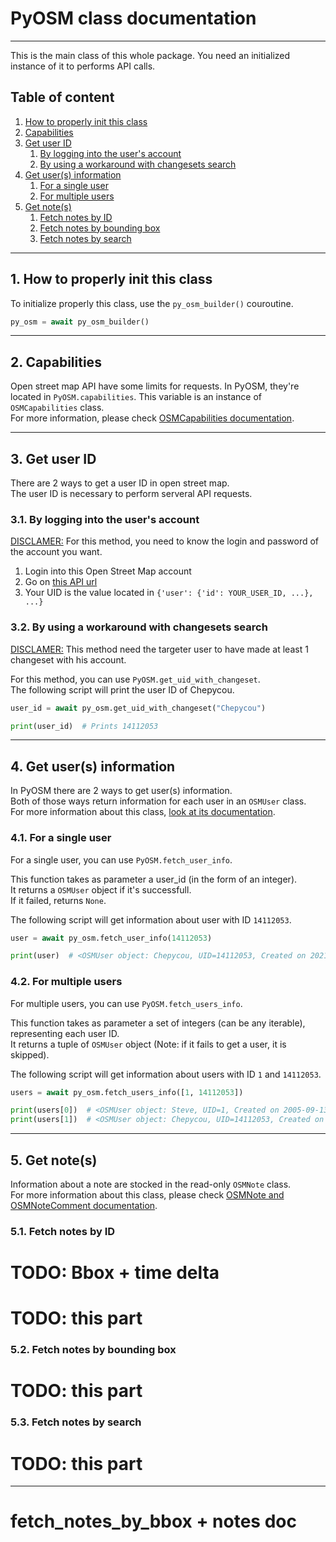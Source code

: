 # PyOSM class documentation

---

This is the main class of this whole package.
You need an initialized instance of it to performs API calls.

## Table of content

1. [How to properly init this class](#InitClassLink)
2. [Capabilities](#CapabilitiesLink)
3. [Get user ID](#GetUIDLink)
    1. [By logging into the user's account](#GetUIDLoginLink)
    2. [By using a workaround with changesets search](#GetUIDChangesetLink)
4. [Get user(s) information](#GetUserInfoLink)
    1. [For a single user](#SingleUserInfoLink)
    2. [For multiple users](#MultipleUserInfoLink)
5. [Get note(s)](#GetNotesLink)
    1. [Fetch notes by ID](#FetchNotesIdLink)
    2. [Fetch notes by bounding box](#FetchNotesBboxLink)
    3. [Fetch notes by search](#FetchNotesSearch)

---

<a name="InitClassLink"></a>

## 1. How to properly init this class

To initialize properly this class, use the ``py_osm_builder()`` couroutine.

````python
py_osm = await py_osm_builder()
````

---

<a name="CapabilitiesLink"></a>

## 2. Capabilities

Open street map API have some limits for requests.
In PyOSM, they're located in ``PyOSM.capabilities``.
This variable is an instance of ``OSMCapabilities`` class.<br>
For more information, please check [OSMCapabilities documentation](OSMCapabilities_class.md).

---

<a name="GetUIDLink"></a>

## 3. Get user ID

There are 2 ways to get a user ID in open street map.<br>
The user ID is necessary to perform serveral API requests.

<a name="GetUIDLoginLink"></a>

### 3.1. By logging into the user's account

<u>DISCLAMER:</u> For this method, you need to know the login and password of the account you want.

1. Login into this Open Street Map account
2. Go on [this API url](https://api.openstreetmap.org/api/0.6/user/details.json)
3. Your UID is the value located in ``{'user': {'id': YOUR_USER_ID, ...}, ...}``

<a name="GetUIDChangesetLink"></a>

### 3.2. By using a workaround with changesets search

<u>DISCLAMER:</u> This method need the targeter user to have made at least 1 changeset with his account.

For this method, you can use ``PyOSM.get_uid_with_changeset``.<br>
The following script will print the user ID of Chepycou.

````python
user_id = await py_osm.get_uid_with_changeset("Chepycou")

print(user_id)  # Prints 14112053
````

---

<a name="GetUserInfoLink"></a>

## 4. Get user(s) information

In PyOSM there are 2 ways to get user(s) information.<br>
Both of those ways return information for each user in an `OSMUser` class.<br>
For more information about this class, [look at its documentation](OSMUser_class.md).

<a name="SingleUserInfoLink"></a>

### 4.1. For a single user

For a single user, you can use ``PyOSM.fetch_user_info``.

This function takes as parameter a user_id (in the form of an integer).<br>
It returns a ``OSMUser`` object if it's successfull.<br>
If it failed, returns ``None``.

The following script will get information about user with ID ``14112053``.

````python
user = await py_osm.fetch_user_info(14112053)

print(user)  # <OSMUser object: Chepycou, UID=14112053, Created on 2021-09-14T20:01:00+00:00>
````

<a name="MultipleUserInfoLink"></a>

### 4.2. For multiple users

For multiple users, you can use ``PyOSM.fetch_users_info``.

This function takes as parameter a set of integers (can be any iterable), representing each user ID.<br>
It returns a tuple of ``OSMUser`` object (Note: if it fails to get a user, it is skipped).

The following script will get information about users with ID ``1`` and ```14112053```.

````python
users = await py_osm.fetch_users_info([1, 14112053])

print(users[0])  # <OSMUser object: Steve, UID=1, Created on 2005-09-13T15:32:57+00:00>
print(users[1])  # <OSMUser object: Chepycou, UID=14112053, Created on 2021-09-14T20:01:00+00:00>
````

---

<a name="GetNotesLink"></a>

## 5. Get note(s)

Information about a note are stocked in the read-only ``OSMNote`` class.<br>
For more information about this class, please
check [OSMNote and OSMNoteComment documentation](OSMNote_OSMNoteComment_Class.md).

<a name="FetchNotesIdLink"></a>

### 5.1. Fetch notes by ID

# TODO: Bbox + time delta

# TODO: this part

<a name="FetchNotesBboxLink"></a>

### 5.2. Fetch notes by bounding box

# TODO: this part

<a name="FetchNotesSearch"></a>

### 5.3. Fetch notes by search

# TODO: this part

---

# fetch_notes_by_bbox + notes doc